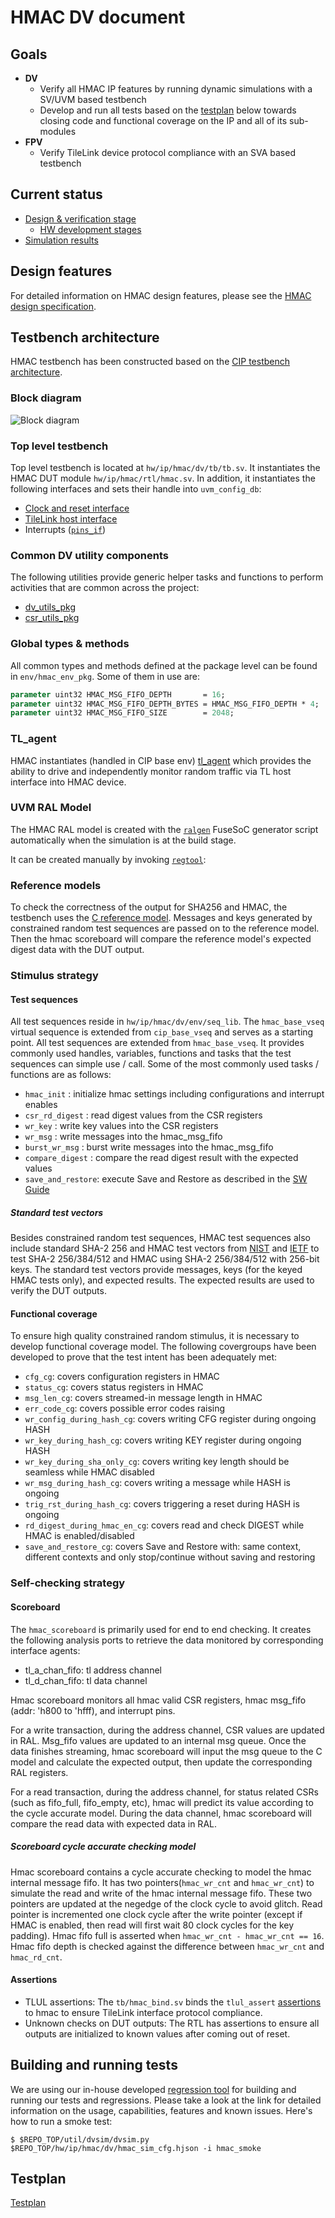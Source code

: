 # HMAC DV document

## Goals
* **DV**
  * Verify all HMAC IP features by running dynamic simulations with a SV/UVM based testbench
  * Develop and run all tests based on the [testplan](#testplan) below towards closing code and functional coverage on the IP and all of its sub-modules
* **FPV**
  * Verify TileLink device protocol compliance with an SVA based testbench

## Current status
* [Design & verification stage](../../../README.md)
  * [HW development stages](../../../../doc/project_governance/development_stages.md)
* [Simulation results](https://reports.opentitan.org/hw/ip/hmac/dv/latest/report.html)

## Design features
For detailed information on HMAC design features, please see the
[HMAC design specification](../README.md).

## Testbench architecture
HMAC testbench has been constructed based on the
[CIP testbench architecture](../../../dv/sv/cip_lib/README.md).

### Block diagram
![Block diagram](./doc/tb.svg)

### Top level testbench
Top level testbench is located at `hw/ip/hmac/dv/tb/tb.sv`. It instantiates the
HMAC DUT module `hw/ip/hmac/rtl/hmac.sv`. In addition, it instantiates the following
interfaces and sets their handle into `uvm_config_db`:
* [Clock and reset interface](../../../dv/sv/common_ifs/README.md)
* [TileLink host interface](../../../dv/sv/tl_agent/README.md)
* Interrupts ([`pins_if`](../../../dv/sv/common_ifs/README.md))

### Common DV utility components
The following utilities provide generic helper tasks and functions to perform activities that are common across the project:
* [dv_utils_pkg](../../../dv/sv/dv_utils/README.md)
* [csr_utils_pkg](../../../dv/sv/csr_utils/README.md)

### Global types & methods
All common types and methods defined at the package level can be found in `env/hmac_env_pkg`.
Some of them in use are:
```systemverilog
parameter uint32 HMAC_MSG_FIFO_DEPTH       = 16;
parameter uint32 HMAC_MSG_FIFO_DEPTH_BYTES = HMAC_MSG_FIFO_DEPTH * 4;
parameter uint32 HMAC_MSG_FIFO_SIZE        = 2048;
```

### TL_agent
HMAC instantiates (handled in CIP base env) [tl_agent](../../../dv/sv/tl_agent/README.md)
which provides the ability to drive and independently monitor random traffic via
TL host interface into HMAC device.

### UVM RAL Model
The HMAC RAL model is created with the [`ralgen`](../../../dv/tools/ralgen/README.md) FuseSoC generator script automatically when the simulation is at the build stage.

It can be created manually by invoking [`regtool`](../../../../util/reggen/doc/setup_and_use.md):

### Reference models
To check the correctness of the output for SHA256 and HMAC, the testbench uses
the [C reference model](https://github.com/lowRISC/opentitan/blob/master/hw/ip/hmac/dv/cryptoc_dpi/README.md).
Messages and keys generated by constrained random test sequences are passed on to the
reference model. Then the hmac scoreboard will compare the reference model's expected
digest data with the DUT output.

### Stimulus strategy
#### Test sequences
All test sequences reside in `hw/ip/hmac/dv/env/seq_lib`. The `hmac_base_vseq`
virtual sequence is extended from `cip_base_vseq` and serves as a starting point.
All test sequences are extended from `hmac_base_vseq`. It provides commonly used handles,
variables, functions and tasks that the test sequences can simple use / call.
Some of the most commonly used tasks / functions are as follows:
* `hmac_init`       : initialize hmac settings including configurations and interrupt
  enables
* `csr_rd_digest`   : read digest values from the CSR registers
* `wr_key`          : write key values into the CSR registers
* `wr_msg`          : write messages into the hmac_msg_fifo
* `burst_wr_msg`    : burst write messages into the hmac_msg_fifo
* `compare_digest`  : compare the read digest result with the expected values
* `save_and_restore`: execute Save and Restore as described in the [SW Guide](../doc/programmers_guide.md#saving-and-restoring-the-context)

##### Standard test vectors
Besides constrained random test sequences, HMAC test sequences also include standard SHA-2 256 and HMAC test vectors from [NIST](https://csrc.nist.gov/Projects/Cryptographic-Algorithm-Validation-Program/Secure-Hashing#shavs) and [IETF](https://tools.ietf.org/html/rfc4868) to test SHA-2 256/384/512 and HMAC using SHA-2 256/384/512 with 256-bit keys.
The standard test vectors provide messages, keys (for the keyed HMAC tests only), and expected results.
The expected results are used to verify the DUT outputs.

#### Functional coverage
To ensure high quality constrained random stimulus, it is necessary to develop
functional coverage model. The following covergroups have been developed to prove
that the test intent has been adequately met:
* `cfg_cg`: covers configuration registers in HMAC
* `status_cg`: covers status registers in HMAC
* `msg_len_cg`: covers streamed-in message length in HMAC
* `err_code_cg`: covers possible error codes raising
* `wr_config_during_hash_cg`: covers writing CFG register during ongoing HASH
* `wr_key_during_hash_cg`: covers writing KEY register during ongoing HASH
* `wr_key_during_sha_only_cg`: covers writing key length should be seamless while HMAC disabled
* `wr_msg_during_hash_cg`: covers writing a message while HASH is ongoing
* `trig_rst_during_hash_cg`: covers triggering a reset during HASH is ongoing
* `rd_digest_during_hmac_en_cg`: covers read and check DIGEST while HMAC is enabled/disabled
* `save_and_restore_cg`: covers Save and Restore with: same context, different contexts and only stop/continue without saving and restoring

### Self-checking strategy
#### Scoreboard
The `hmac_scoreboard` is primarily used for end to end checking. It creates the
following analysis ports to retrieve the data monitored by corresponding
interface agents:
* tl_a_chan_fifo: tl address channel
* tl_d_chan_fifo: tl data channel

Hmac scoreboard monitors all hmac valid CSR registers, hmac msg_fifo (addr:
'h800 to 'hfff), and interrupt pins.

For a write transaction, during the address channel, CSR values are updated in
RAL. Msg_fifo values are updated to an internal msg queue. Once the data
finishes streaming, hmac scoreboard will input the msg queue to the C model and
calculate the expected output, then update the corresponding RAL registers.

For a read transaction, during the address channel, for status related CSRs
(such as fifo_full, fifo_empty, etc), hmac will predict its value according to
the cycle accurate model. During the data channel, hmac scoreboard will compare
the read data with expected data in RAL.

##### Scoreboard cycle accurate checking model
Hmac scoreboard contains a cycle accurate checking to model the hmac
internal message fifo. It has two pointers(`hmac_wr_cnt` and `hmac_wr_cnt`) to simulate the
read and write of the hmac internal message fifo. These two pointers are updated at the
negedge of the clock cycle to avoid glitch. Read pointer is incremented one
clock cycle after the write pointer (except if HMAC is enabled, then read will
first wait 80 clock cycles for the key padding). Hmac fifo full is asserted when
`hmac_wr_cnt - hmac_wr_cnt == 16`. Hmac fifo depth is checked against the difference
between `hmac_wr_cnt` and `hmac_rd_cnt`.

#### Assertions
* TLUL assertions: The `tb/hmac_bind.sv` binds the `tlul_assert`
  [assertions](../../tlul/doc/TlulProtocolChecker.md) to hmac to ensure TileLink interface protocol compliance.
* Unknown checks on DUT outputs: The RTL has assertions to ensure all outputs are initialized to known values after coming out of reset.

## Building and running tests
We are using our in-house developed
[regression tool](../../../../util/dvsim/README.md) for building and running our tests and regressions.
Please take a look at the link for detailed information on the usage, capabilities, features and known
issues.
Here's how to run a smoke test:
```console
$ $REPO_TOP/util/dvsim/dvsim.py $REPO_TOP/hw/ip/hmac/dv/hmac_sim_cfg.hjson -i hmac_smoke
```

## Testplan
[Testplan](../data/hmac_testplan.hjson)
